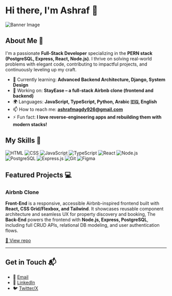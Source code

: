 

# Hi there, I'm Ashraf 👋

![Banner Image](https://drive.google.com/file/d/1Cd1H46bVAzeZcYuN0B5Q9WQr-wzwESwd/view?usp=sharing)

## About Me 🚀

I'm a passionate **Full-Stack Developer** specializing in the **PERN stack (PostgreSQL, Express, React, Node.js)**. I thrive on solving real-world problems with elegant code, contributing to impactful projects, and continuously leveling up my craft.

* 🌱 Currently learning: **Advanced Backend Architecture, Django, System Design**
* 🔭 Working on: **StayEase – a full-stack Airbnb clone (frontend and backend)**
* 🌍 Languages: **JavaScript, TypeScript, Python, Arabic 🇪🇬, English**
* 📫 How to reach me: **[ashrafmagdy926@gmail.com](mailto:ashrafmagdy926@gmail.com)**
* ⚡ Fun fact: **I love reverse-engineering apps and rebuilding them with modern stacks!**

## My Skills 🧠

![HTML](https://img.shields.io/badge/-HTML-E34F26?style=flat-square\&logo=html5\&logoColor=white)
![CSS](https://img.shields.io/badge/-CSS-1572B6?style=flat-square\&logo=css3\&logoColor=white)
![JavaScript](https://img.shields.io/badge/-JavaScript-F7DF1E?style=flat-square\&logo=javascript\&logoColor=black)
![TypeScript](https://img.shields.io/badge/-TypeScript-3178C6?style=flat-square\&logo=typescript\&logoColor=white)
![React](https://img.shields.io/badge/-React-61DAFB?style=flat-square\&logo=react\&logoColor=black)
![Node.js](https://img.shields.io/badge/-Node.js-339933?style=flat-square\&logo=node.js\&logoColor=white)
![PostgreSQL](https://img.shields.io/badge/-PostgreSQL-336791?style=flat-square\&logo=postgresql\&logoColor=white)
![Express.js](https://img.shields.io/badge/-Express.js-000000?style=flat-square\&logo=express\&logoColor=white)
![Git](https://img.shields.io/badge/-Git-F05032?style=flat-square\&logo=git\&logoColor=white)
![Figma](https://img.shields.io/badge/-Figma-F24E1E?style=flat-square\&logo=figma\&logoColor=white)


## Featured Projects 💻

### Airbnb Clone


**Front-End** is a responsive, accessible Airbnb-inspired frontend built with **React, CSS Grid/Flexbox, and Tailwind**. It showcases reusable component architecture and seamless UX for property discovery and booking, The **Back-End** powers the frontend with **Node.js, Express, PostgreSQL**, including full CRUD APIs, relational DB modeling, and user authentication flows.

[🔗 View repo](https://github.com/Ashraf-Magdy-Mostafa/airbnb-clone-project)

---


## Get in Touch 📬


* 📧 [Email](mailto:ashrafmagdy926@gmail.com)
* 💼 [LinkedIn](https://www.linkedin.com/in/ashraf-magdy-webdev/)
* 🐦 [Twitter/X](https://x.com/ashrafmagdy926)


